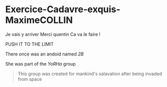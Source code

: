 # Exercice-Cadavre-exquis-MaximeCOLLIN
Je vais y arriver
Merci quentin
Ca va le faire !

PUSH IT TO THE LIMIT

There once was an andoid named _2B_

She was part of the *YoRHa* group
> This group was created for mankind's salavation after being invaded from space
